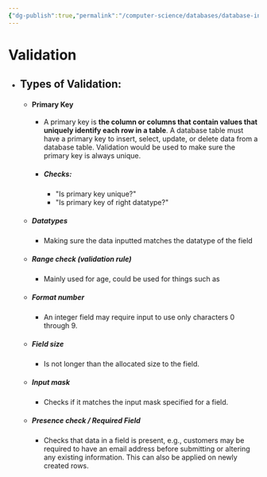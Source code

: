 ```yaml
---
{"dg-publish":true,"permalink":"/computer-science/databases/database-introduction/validation/","dgHomeLink":true,"dgPassFrontmatter":false}
---
```


# Validation

- ## Types of Validation:
	- #### Primary Key
		- A primary key is **the column or columns that contain values that uniquely identify each row in a table**. A database table must have a primary key to insert, select, update, or delete data from a database table. Validation would be used to make sure the primary key is always unique.
		- ##### Checks:
			- "Is primary key unique?"
			- "Is primary key of right datatype?"
	- ##### Datatypes
		- Making sure the data inputted matches the datatype of the field
	- ##### Range check (validation rule)
		- Mainly used for age, could be used for things such as 
	- ##### Format number
		- An integer field may require input to use only characters 0 through 9.
	- ##### Field size
		- Is not longer than the allocated size to the field.
	- ##### Input mask 
		- Checks if it matches the input mask specified for a field.
	- ##### Presence check / Required Field
		- Checks that data in a field is present, e.g., customers may be required to have an email address before submitting or altering any existing information. This can also be applied on newly created rows.